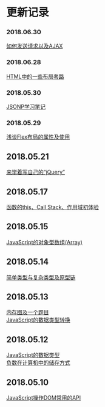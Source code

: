 # 更新记录

### 2018.06.30
[如何发送请求以及AJAX](https://github.com/YyzclYang/blog/blob/master/source/2018.06.30%20%20%E5%A6%82%E4%BD%95%E5%8F%91%E9%80%81%E8%AF%B7%E6%B1%82%E4%BB%A5%E5%8F%8AAJAX.md)

### 2018.06.28
[HTML中的一些布局套路](https://github.com/YyzclYang/blog/blob/master/source/2018.06.28%20HTML%E4%B8%AD%E7%9A%84%E4%B8%80%E4%BA%9B%E5%B8%83%E5%B1%80%E5%A5%97%E8%B7%AF.md)

### 2018.05.30
[JSONP学习笔记](https://github.com/YyzclYang/blog/blob/master/source/2018.05.30%20JSONP%E5%AD%A6%E4%B9%A0%E7%AC%94%E8%AE%B0.md)

### 2018.05.29
[浅谈Flex布局的属性及使用](https://github.com/YyzclYang/blog/blob/master/source/2018.05.29%20%E6%B5%85%E8%B0%88Flex%E5%B8%83%E5%B1%80%E7%9A%84%E5%B1%9E%E6%80%A7%E5%8F%8A%E4%BD%BF%E7%94%A8.md)

## 2018.05.21
[来学着写自己的“jQuery”](https://github.com/YyzclYang/blog/blob/master/source/2018.05.21%20%E6%9D%A5%E5%AD%A6%E7%9D%80%E5%86%99%E8%87%AA%E5%B7%B1%E7%9A%84%E2%80%9CjQuery%E2%80%9D.md)

## 2018.05.17
[函数的this、Call Stack、作用域初体验](https://github.com/YyzclYang/blog/blob/master/source/2018.05.17%20%E5%87%BD%E6%95%B0%E7%9A%84this%E3%80%81Call%20Stack%E3%80%81%E4%BD%9C%E7%94%A8%E5%9F%9F%E5%88%9D%E4%BD%93%E9%AA%8C.md)

## 2018.05.15
[JavaScript的对象型数组(Array)](https://github.com/YyzclYang/blog/blob/master/source/2018.05.15%20JavaScript%E7%9A%84%E5%AF%B9%E8%B1%A1%E5%9E%8B%E6%95%B0%E7%BB%84(Array).md)

## 2018.05.14
[简单类型与复杂类型及原型链](https://github.com/YyzclYang/blog/blob/master/source/2018.05.14%20%E7%AE%80%E5%8D%95%E7%B1%BB%E5%9E%8B%E4%B8%8E%E5%A4%8D%E6%9D%82%E7%B1%BB%E5%9E%8B%E5%8F%8A%E5%8E%9F%E5%9E%8B%E9%93%BE.md)

## 2018.05.13
[内存图及一个题目](https://github.com/YyzclYang/blog/blob/master/source/2018.05.13%20%E5%86%85%E5%AD%98%E5%9B%BE%E5%8F%8A%E4%B8%80%E4%B8%AA%E9%A2%98%E7%9B%AE.md)<br>
[JavaScript的数据类型转换](https://github.com/YyzclYang/blog/blob/master/source/2018.05.13%20JavaScript%E7%9A%84%E6%95%B0%E6%8D%AE%E7%B1%BB%E5%9E%8B%E8%BD%AC%E6%8D%A2.md)

## 2018.05.12
[JavaScript的数据类型](https://github.com/YyzclYang/blog/blob/master/source/2018.05.12%20JavaScript%E7%9A%84%E6%95%B0%E6%8D%AE%E7%B1%BB%E5%9E%8B.md)<br>
[负数在计算机中的储存方式](https://github.com/YyzclYang/blog/blob/master/source/2018.05.12%20%E8%B4%9F%E6%95%B0%E5%9C%A8%E8%AE%A1%E7%AE%97%E6%9C%BA%E4%B8%AD%E7%9A%84%E5%82%A8%E5%AD%98%E6%96%B9%E5%BC%8F.md)

## 2018.05.10 

[JavaScript操作DOM常用的API](https://github.com/YyzclYang/blog/blob/master/source/2018.05.10%20JavaScript%E6%93%8D%E4%BD%9CDOM%E5%B8%B8%E7%94%A8%E7%9A%84API.md)
